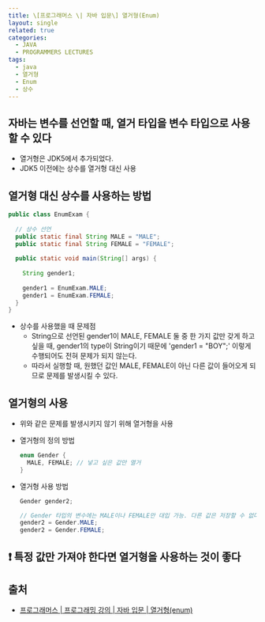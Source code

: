 ```yaml
---
title: \[프로그래머스 \| 자바 입문\] 열거형(Enum)
layout: single
related: true
categories:
  - JAVA
  - PROGRAMMERS LECTURES
tags:
  - java
  - 열거형
  - Enum
  - 상수
---
```


## 자바는 변수를 선언할 때, 열거 타입을 변수 타입으로 사용할 수 있다
- 열거형은 JDK5에서 추가되었다.
- JDK5 이전에는 상수를 열거형 대신 사용

## 열거형 대신 상수를 사용하는 방법
  ```java
  public class EnumExam {
    
    // 상수 선언
    public static final String MALE = "MALE";
    public static final String FEMALE = "FEMALE";
    
    public static void main(String[] args) {
      
      String gender1;
      
      gender1 = EnumExam.MALE;
      gender1 = EnumExam.FEMALE;
    }
  }
  ```
- 상수를 사용했을 때 문제점
  - String으로 선언된 gender1이 MALE, FEMALE 둘 중 한 가지 값만 갖게 하고 싶을 때, gender1의 type이 String이기 때문에 'gender1 = "BOY";' 이렇게 수행되어도 전혀 문제가 되지 않는다.
  - 따라서 실행할 때, 원했던 값인 MALE, FEMALE이 아닌 다른 값이 들어오게 되므로 문제를 발생시킬 수 있다.

## 열거형의 사용
- 위와 같은 문제를 발생시키지 않기 위해 열거형을 사용
- 열거형의 정의 방법

  ```java
  enum Gender {
    MALE, FEMALE; // 넣고 싶은 값만 열거
  }
  ```

- 열거형 사용 방법

  ```java
  Gender gender2;

  // Gender 타입의 변수에는 MALE이나 FEMALE만 대입 가능. 다른 값은 저장할 수 없다.
  gender2 = Gender.MALE;
  gender2 = Gender.FEMALE;
  ```

## ❗ 특정 값만 가져야 한다면 열거형을 사용하는 것이 좋다
 
## 출처
- [프로그래머스 \| 프로그래밍 강의 \| 자바 입문 \| 열거형(enum)](https://programmers.co.kr/learn/courses/5/lessons/423)
